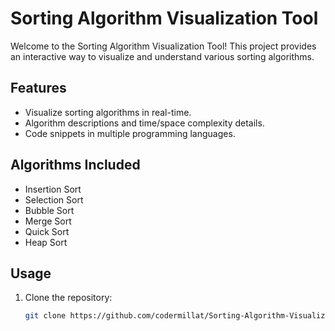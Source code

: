 # Sorting Algorithm Visualization Tool

Welcome to the Sorting Algorithm Visualization Tool! This project provides an interactive way to visualize and understand various sorting algorithms.

## Features

- Visualize sorting algorithms in real-time.
- Algorithm descriptions and time/space complexity details.
- Code snippets in multiple programming languages.

## Algorithms Included

- Insertion Sort
- Selection Sort
- Bubble Sort
- Merge Sort
- Quick Sort
- Heap Sort

## Usage

1. Clone the repository:

   ```bash
   git clone https://github.com/codermillat/Sorting-Algorithm-Visualization-Tool.git
